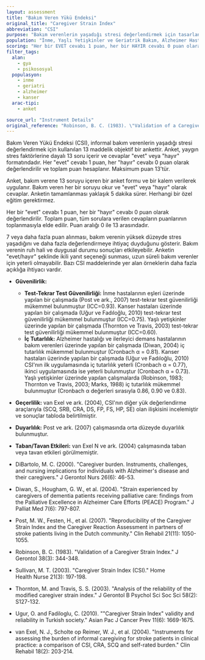 ```yaml
---
layout: assessment
title: "Bakım Veren Yükü Endeksi"
original_title: "Caregiver Strain Index"
abbreviation: "CSI"
purpose: "Bakım verenlerin yaşadığı stresi değerlendirmek için tasarlanmış 13 maddelik objektif bir ankettir."
population: "İnme, Yaşlı Yetişkinler ve Geriatrik Bakım, Alzheimer Hastalığı ve İlerleyici Demans, Kanser"
scoring: "Her bir EVET cevabı 1 puan, her bir HAYIR cevabı 0 puan olarak değerlendirilir. Puanlar toplanır. Maksimum puan = 13."
filter_tags:
  alan:
    - gya
    - psikososyal
  populasyon:
    - inme
    - geriatri
    - alzheimer
    - kanser
  arac-tipi:
    - anket

source_url: "Instrument Details"
original_reference: "Robinson, B. C. (1983). \"Validation of a Caregiver Strain Index.\" J Gerontol 38(3): 344-348."
---
```






Bakım Veren Yükü Endeksi (CSI), informal bakım verenlerin yaşadığı stresi değerlendirmek için kullanılan 13 maddelik objektif bir ankettir. Anket, yaygın stres faktörlerine dayalı 13 soru içerir ve cevaplar "evet" veya "hayır" formatındadır. Her "evet" cevabı 1 puan, her "hayır" cevabı 0 puan olarak değerlendirilir ve toplam puan hesaplanır. Maksimum puan 13'tür.


Anket, bakım verene 13 soruyu içeren bir anket formu ve bir kalem verilerek uygulanır. Bakım veren her bir soruyu okur ve "evet" veya "hayır" olarak cevaplar. Anketin tamamlanması yaklaşık 5 dakika sürer. Herhangi bir özel eğitim gerektirmez.


Her bir "evet" cevabı 1 puan, her bir "hayır" cevabı 0 puan olarak değerlendirilir. Toplam puan, tüm sorulara verilen cevapların puanlarının toplanmasıyla elde edilir. Puan aralığı 0 ile 13 arasındadır.


7 veya daha fazla puan alınması, bakım verenin yüksek düzeyde stres yaşadığını ve daha fazla değerlendirmeye ihtiyaç duyduğunu gösterir. Bakım verenin ruh hali ve duygusal durumu sonuçları etkileyebilir. Anketin "evet/hayır" şeklinde ikili yanıt seçeneği sunması, uzun süreli bakım verenler için yeterli olmayabilir. Bazı CSI maddelerinde yer alan örneklerin daha fazla açıklığa ihtiyacı vardır.


*   **Güvenilirlik:**
    *   **Test-Tekrar Test Güvenilirliği:** İnme hastalarının eşleri üzerinde yapılan bir çalışmada (Post ve ark., 2007) test-tekrar test güvenilirliği mükemmel bulunmuştur (ICC=0.93). Kanser hastaları üzerinde yapılan bir çalışmada (Uğur ve Fadıloğlu, 2010) test-tekrar test güvenilirliği mükemmel bulunmuştur (ICC=0.75). Yaşlı yetişkinler üzerinde yapılan bir çalışmada (Thornton ve Travis, 2003) test-tekrar test güvenilirliği mükemmel bulunmuştur (ICC=0.60).
    *   **İç Tutarlılık:** Alzheimer hastalığı ve ilerleyici demans hastalarının bakım verenleri üzerinde yapılan bir çalışmada (Diwan, 2004) iç tutarlılık mükemmel bulunmuştur (Cronbach α = 0.81). Kanser hastaları üzerinde yapılan bir çalışmada (Uğur ve Fadıloğlu, 2010) CSI'nın ilk uygulamasında iç tutarlılık yeterli (Cronbach α = 0.77), ikinci uygulamasında ise yeterli bulunmuştur (Cronbach α = 0.73). Yaşlı yetişkinler üzerinde yapılan çalışmalarda (Robinson, 1983; Thornton ve Travis, 2003; Marks, 1988) iç tutarlılık mükemmel bulunmuştur (Cronbach α değerleri sırasıyla 0.86, 0.90 ve 0.83).

*   **Geçerlilik:** van Exel ve ark. (2004), CSI'nın diğer yük değerlendirme araçlarıyla (SCQ, SRB, CRA, DS, FP, FS, HP, SE) olan ilişkisini incelemiştir ve sonuçlar tabloda belirtilmiştir.

*   **Duyarlılık:** Post ve ark. (2007) çalışmasında orta düzeyde duyarlılık bulunmuştur.

*   **Taban/Tavan Etkileri:** van Exel N ve ark. (2004) çalışmasında taban veya tavan etkileri görülmemiştir.


*   DiBartolo, M. C. (2000). "Caregiver burden. Instruments, challenges, and nursing implications for individuals with Alzheimer's disease and their caregivers." J Gerontol Nurs 26(6): 46-53.
*   Diwan, S., Hougham, G. W., et al. (2004). "Strain experienced by caregivers of dementia patients receiving palliative care: findings from the Palliative Excellence in Alzheimer Care Efforts (PEACE) Program." J Palliat Med 7(6): 797-807.
*   Post, M. W., Festen, H., et al. (2007). "Reproducibility of the Caregiver Strain Index and the Caregiver Reaction Assessment in partners of stroke patients living in the Dutch community." Clin Rehabil 21(11): 1050-1055.
*   Robinson, B. C. (1983). "Validation of a Caregiver Strain Index." J Gerontol 38(3): 344-348.
*   Sullivan, M. T. (2003). "Caregiver Strain Index (CSI)." Home Health Nurse 21(3): 197-198.
*   Thornton, M. and Travis, S. S. (2003). "Analysis of the reliability of the modified caregiver strain index." J Gerontol B Psychol Sci Soc Sci 58(2): S127-132.
*   Ugur, O. and Fadiloglu, C. (2010). ""Caregiver Strain Index" validity and reliability in Turkish society." Asian Pac J Cancer Prev 11(6): 1669-1675.
*   van Exel, N. J., Scholte op Reimer, W. J., et al. (2004). "Instruments for assessing the burden of informal caregiving for stroke patients in clinical practice: a comparison of CSI, CRA, SCQ and self-rated burden." Clin Rehabil 18(2): 203-214.

```
